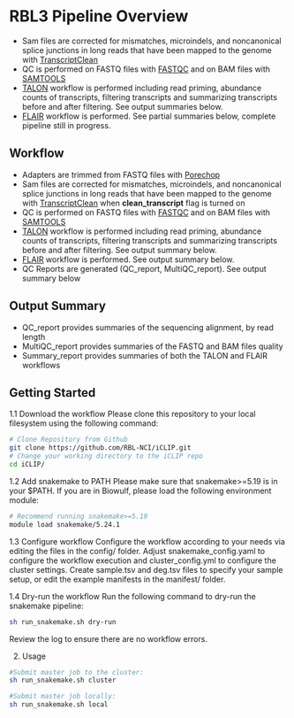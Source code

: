 # RBL3 Pipeline Overview
* Sam files are corrected for mismatches, microindels, and noncanonical splice junctions in long reads that have been mapped to the genome with [TranscriptClean](https://github.com/mortazavilab/TranscriptClean)
* QC is performed on FASTQ files with [FASTQC](https://www.bioinformatics.babraham.ac.uk/projects/fastqc/) and on BAM files with [SAMTOOLS](https://www.bioinformatics.babraham.ac.uk/projects/fastqc/)
* [TALON](https://github.com/mortazavilab/TALON) workflow is performed including read priming, abundance counts of transcripts, filtering transcripts and summarizing transcripts before and after filtering. See output summaries below.
* [FLAIR](https://github.com/BrooksLabUCSC/flair#modules) workflow is performed. See partial summaries below, complete pipeline still in progress.

## Workflow
* Adapters are trimmed from FASTQ files with [Porechop](https://github.com/rrwick/Porechop)
* Sam files are corrected for mismatches, microindels, and noncanonical splice junctions in long reads that have been mapped to the genome with [TranscriptClean](https://github.com/mortazavilab/TranscriptClean) when **clean_transcript** flag is turned on
* QC is performed on FASTQ files with [FASTQC](https://www.bioinformatics.babraham.ac.uk/projects/fastqc/) and on BAM files with [SAMTOOLS](https://www.bioinformatics.babraham.ac.uk/projects/fastqc/)
* [TALON](https://github.com/mortazavilab/TALON) workflow is performed including read priming, abundance counts of transcripts, filtering transcripts and summarizing transcripts before and after filtering. See output summary below.
* [FLAIR](https://github.com/BrooksLabUCSC/flair#modules) workflow is performed. See output summary below.
* QC Reports are generated (QC_report, MultiQC_report). See output summary below

## Output Summary
* QC_report provides summaries of the sequencing alignment, by read length
* MultiQC_report provides summaries of the FASTQ and BAM files quality
* Summary_report provides summaries of both the TALON and FLAIR workflows

## Getting Started
1.1 Download the workflow
Please clone this repository to your local filesystem using the following command:

```bash
# Clone Repository from Github
git clone https://github.com/RBL-NCI/iCLIP.git
# Change your working directory to the iCLIP repo
cd iCLIP/
```

1.2 Add snakemake to PATH
Please make sure that snakemake>=5.19 is in your $PATH. If you are in Biowulf, please load the following environment module:

```bash
# Recommend running snakemake>=5.19
module load snakemake/5.24.1
```

1.3 Configure workflow
Configure the workflow according to your needs via editing the files in the config/ folder. Adjust snakemake_config.yaml to configure the workflow execution and cluster_config.yml to configure the cluster settings. Create sample.tsv and deg.tsv files to specify your sample setup, or edit the example manifests in the manifest/ folder.

1.4 Dry-run the workflow
Run the following command to dry-run the snakemake pipeline:

```bash
sh run_snakemake.sh dry-run
```
Review the log to ensure there are no workflow errors.

2. Usage
```bash
#Submit master job to the cluster:
sh run_snakemake.sh cluster

#Submit master job locally:
sh run_snakemake.sh local
```